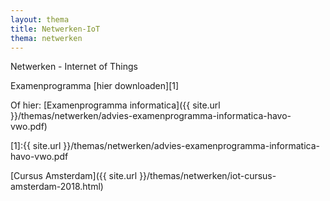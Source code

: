 ```yaml
---
layout: thema
title: Netwerken-IoT
thema: netwerken
---
```


Netwerken - Internet of Things

Examenprogramma [hier downloaden][1]

Of hier: [Examenprogramma informatica]({{ site.url }}/themas/netwerken/advies-examenprogramma-informatica-havo-vwo.pdf)

[1]:{{ site.url }}/themas/netwerken/advies-examenprogramma-informatica-havo-vwo.pdf

[Cursus Amsterdam]({{ site.url }}/themas/netwerken/iot-cursus-amsterdam-2018.html)